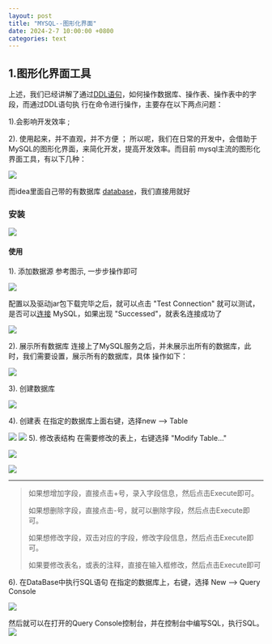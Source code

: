 ```yaml
---
layout: post
title: "MYSQL--图形化界面"
date: 2024-2-7 10:00:00 +0800
categories: text
---
```




## 1.图形化界面工具

上述，我们已经讲解了通过[DDL语句](https://so.csdn.net/so/search?q=DDL语句&spm=1001.2101.3001.7020)，如何操作数据库、操作表、操作表中的字段，而通过DDL语句执 行在命令进行操作，主要存在以下两点问题：

1).会影响开发效率 ;

2). 使用起来，并不直观，并不方便 ； 所以呢，我们在日常的开发中，会借助于MySQL的图形化界面，来简化开发，提高开发效率。而目前 mysql主流的图形化界面工具，有以下几种：

![](https://github.com/sakurajh/sakurajh.github.io/blob/master/assets/img/158.png?raw=true)

 而idea里面自己带的有数据库 [database](https://so.csdn.net/so/search?q=database&spm=1001.2101.3001.7020)，我们直接用就好

### 安装

![](https://github.com/sakurajh/sakurajh.github.io/blob/master/assets/img/159.png?raw=true)

#### 使用

1). 添加数据源 参考图示, 一步步操作即可

![](https://github.com/sakurajh/sakurajh.github.io/blob/master/assets/img/160.png?raw=true)

 配置以及驱动jar包下载完毕之后，就可以点击 "Test Connection" 就可以测试，是否可以[连接](https://so.csdn.net/so/search?q=连接&spm=1001.2101.3001.7020) MySQL，如果出现 "Successed"，就表名连接成功了

![](https://github.com/sakurajh/sakurajh.github.io/blob/master/assets/img/161.png?raw=true)

 

 2). 展示所有数据库 连接上了MySQL服务之后，并未展示出所有的数据库，此时，我们需要设置，展示所有的数据库，具体 操作如下：

![](https://github.com/sakurajh/sakurajh.github.io/blob/master/assets/img/162.png?raw=true)

 3). 创建数据库

![](https://github.com/sakurajh/sakurajh.github.io/blob/master/assets/img/163.png?raw=true)

 4). 创建表 在指定的数据库上面右键，选择new --> Table

 ![](https://github.com/sakurajh/sakurajh.github.io/blob/master/assets/img/164.png?raw=true)
![](https://github.com/sakurajh/sakurajh.github.io/blob/master/assets/img/165.png?raw=true)
 5). 修改表结构 在需要修改的表上，右键选择 "Modify Table..."

![](https://github.com/sakurajh/sakurajh.github.io/blob/master/assets/img/166.png?raw=true)

![](https://github.com/sakurajh/sakurajh.github.io/blob/master/assets/img/167.png?raw=true)
 

------

> 如果想增加字段，直接点击+号，录入字段信息，然后点击Execute即可。
>
> 如果想删除字段，直接点击-号，就可以删除字段，然后点击Execute即可。
>
> 如果想修改字段，双击对应的字段，修改字段信息，然后点击Execute即可。
>
> 如果要修改表名，或表的注释，直接在输入框修改，然后点击Execute即可

 6). 在DataBase中执行SQL语句 在指定的数据库上，右键，选择 New --> Query Console

![](https://github.com/sakurajh/sakurajh.github.io/blob/master/assets/img/168.png?raw=true)

 然后就可以在打开的Query Console控制台，并在控制台中编写SQL，执行SQL。
![](https://github.com/sakurajh/sakurajh.github.io/blob/master/assets/img/169.png?raw=true)
